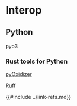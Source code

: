 # Interop

## Python

pyo3

### Rust tools for Python

[pyOxidizer]

Ruff

[pyOxidizer]: https://github.com/indygreg/PyOxidizer
{{#include ../link-refs.md}}
